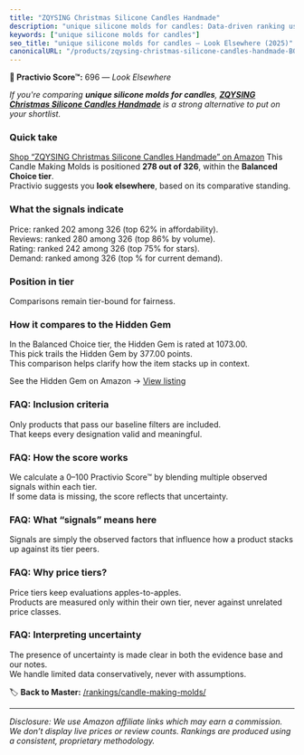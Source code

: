 ```yaml
---
title: "ZQYSING Christmas Silicone Candles Handmade"
description: "unique silicone molds for candles: Data-driven ranking using the Practivio Score™. Positioned by quality, value, demand, findability, momentum."
keywords: ["unique silicone molds for candles"]
seo_title: "unique silicone molds for candles — Look Elsewhere (2025)"
canonicalURL: "/products/zqysing-christmas-silicone-candles-handmade-B0FFMF12G6/"
---
```


**🚫 Practivio Score™:** 696 — _Look Elsewhere_


*If you're comparing **unique silicone molds for candles**, **[ZQYSING Christmas Silicone Candles Handmade](https://www.amazon.com/dp/B0FFMF12G6?tag=practivio-20)** is a strong alternative to put on your shortlist.*
### Quick take
[Shop “ZQYSING Christmas Silicone Candles Handmade” on Amazon](https://www.amazon.com/dp/B0FFMF12G6?tag=practivio-20)
This Candle Making Molds is positioned **278 out of 326**, within the **Balanced Choice tier**.  
Practivio suggests you **look elsewhere**, based on its comparative standing.

### What the signals indicate
Price: ranked 202 among 326 (top 62% in affordability).  
Reviews: ranked 280 among 326 (top 86% by volume).  
Rating: ranked 242 among 326 (top 75% for stars).  
Demand: ranked  among 326 (top % for current demand).

### Position in tier
Comparisons remain tier-bound for fairness.

### How it compares to the Hidden Gem
In the Balanced Choice tier, the Hidden Gem is rated at 1073.00.  
This pick trails the Hidden Gem by 377.00 points.  
This comparison helps clarify how the item stacks up in context.  

See the Hidden Gem on Amazon → [View listing](https://www.amazon.com/dp/B0CM5NX74G?tag=practivio-20)

### FAQ: Inclusion criteria
Only products that pass our baseline filters are included.  
That keeps every designation valid and meaningful.

### FAQ: How the score works
We calculate a 0–100 Practivio Score™ by blending multiple observed signals within each tier.  
If some data is missing, the score reflects that uncertainty.

### FAQ: What “signals” means here
Signals are simply the observed factors that influence how a product stacks up against its tier peers.

### FAQ: Why price tiers?
Price tiers keep evaluations apples-to-apples.  
Products are measured only within their own tier, never against unrelated price classes.

### FAQ: Interpreting uncertainty
The presence of uncertainty is made clear in both the evidence base and our notes.  
We handle limited data conservatively, never with assumptions.


🏷️ **Back to Master:** [/rankings/candle-making-molds/](/rankings/candle-making-molds/)

---
_Disclosure: We use Amazon affiliate links which may earn a commission. We don’t display live prices or review counts. Rankings are produced using a consistent, proprietary methodology._
